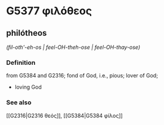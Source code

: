 # G5377 φιλόθεος

## philótheos

_(fil-oth'-eh-os | feel-OH-theh-ose | feel-OH-thay-ose)_

### Definition

from G5384 and G2316; fond of God, i.e., pious; lover of God; 

- loving God

### See also

[[G2316|G2316 θεός]], [[G5384|G5384 φίλος]]
